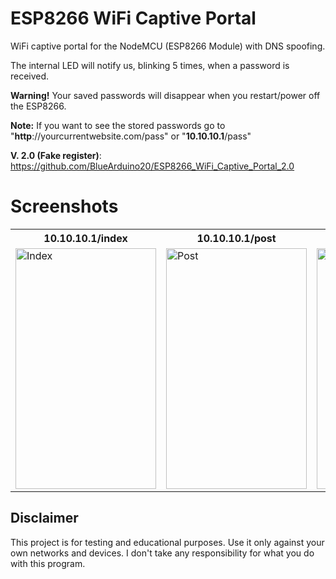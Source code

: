 # ESP8266 WiFi Captive Portal
WiFi captive portal for the NodeMCU (ESP8266 Module) with DNS spoofing.

The internal LED will notify us, blinking 5 times, when a password is received.

<b>Warning!</b> Your saved passwords will disappear when you restart/power off the ESP8266.

<b>Note:</b> If you want to see the stored passwords go to <a>"**http**://</a>yourcurrentwebsite.com<a>/pass</a>" or "**10.10.10.1**<a>/pass</a>"

<b>V. 2.0 (Fake register)</b>: https://github.com/BlueArduino20/ESP8266_WiFi_Captive_Portal_2.0

# Screenshots

<table>
  <tr>
    <th>10.10.10.1/index</th>
    <th>10.10.10.1/post</th> 
    <th>10.10.10.1/creds</th>
  </tr>
  <tr>
    <td><img width="225" height="385" src="https://raw.githubusercontent.com/BlueArduino20/ESP8266_WiFi_Captive_Portal/master/src/1_Index_2.jpg" title="Index"></td>
    <td><img  width="225" height="385" src="https://raw.githubusercontent.com/BlueArduino20/ESP8266_WiFi_Captive_Portal/master/src/2_Post.jpg" title="Post"></td>
    <td><img   width="225" height="385" src="https://raw.githubusercontent.com/BlueArduino20/ESP8266_WiFi_Captive_Portal/master/src/3_Pass.jpg" title="Creds"></td>
  </tr>
</table>

## Disclaimer
This project is for testing and educational purposes. Use it only against your own networks and devices. I don't take any responsibility for what you do with this program.
